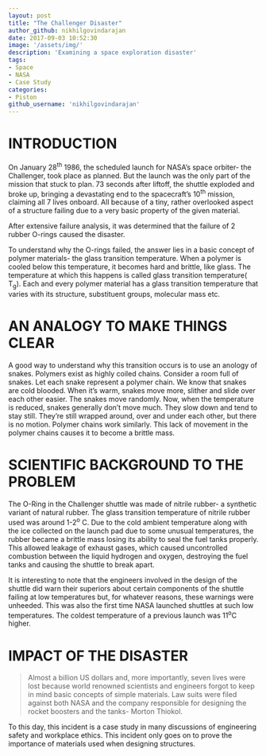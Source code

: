 ```yaml
---
layout: post
title: "The Challenger Disaster"
author_github: nikhilgovindarajan
date: 2017-09-03 10:52:30
image: '/assets/img/'
description: 'Examining a space exploration disaster'
tags:
- Space
- NASA
- Case Study
categories:
- Piston
github_username: 'nikhilgovindarajan'
---
```



# INTRODUCTION

On January 28<sup>th</sup> 1986, the scheduled launch for NASA’s space
orbiter- the Challenger, took place as planned. But the launch was the
only part of the mission that stuck to plan. 73 seconds after liftoff,
the shuttle exploded and broke up, bringing a devastating end to the
spacecraft’s 10<sup>th</sup> mission, claiming all 7 lives onboard. All
because of a tiny, rather overlooked aspect of a structure failing due
to a very basic property of the given material.

After extensive failure analysis, it was determined that the failure of
2 rubber O-rings caused the disaster.

To understand why the O-rings failed, the answer lies in a basic concept
of polymer materials- the glass transition temperature. When a polymer
is cooled below this temperature, it becomes hard and brittle, like
glass. The temperature at which this happens is called glass transition
temperature( T<sub>g</sub>). Each and every polymer material has a glass
transition temperature that varies with its structure, substituent
groups, molecular mass etc.

# AN ANALOGY TO MAKE THINGS CLEAR

A good way to understand why this transition occurs is to use an anology
of snakes. Polymers exist as highly coiled chains. Consider a room full
of snakes. Let each snake represent a polymer chain. We know that snakes
are cold blooded. When it’s warm, snakes move more, slither and slide
over each other easier. The snakes move randomly. Now, when the
temperature is reduced, snakes generally don’t move much. They slow down
and tend to stay still. They’re still wrapped around, over and under
each other, but there is no motion. Polymer chains work similarly. This
lack of movement in the polymer chains causes it to become a brittle
mass.


# SCIENTIFIC BACKGROUND TO THE PROBLEM

The O-Ring in the Challenger shuttle was made of nitrile rubber- a
synthetic variant of natural rubber. The glass transition temperature of
nitrile rubber used was around 1-2<sup>o</sup> C. Due to the cold
ambient temperature along with the ice collected on the launch pad due
to some unusual temperatures, the rubber became a brittle mass losing
its ability to seal the fuel tanks properly. This allowed leakage of
exhaust gases, which caused uncontrolled combustion between the liquid
hydrogen and oxygen, destroying the fuel tanks and causing the shuttle
to break apart.

It is interesting to note that the engineers involved in the design of
the shuttle did warn their superiors about certain components of the
shuttle failing at low temperatures but, for whatever reasons, these
warnings were unheeded. This was also the first time NASA launched
shuttles at such low temperatures. The coldest temperature of a previous
launch was 11<sup>o</sup>C higher.


# IMPACT OF THE DISASTER

> Almost a billion US dollars and, more importantly, seven lives were lost
because world renowned scientists and engineers forgot to keep in mind
basic concepts of simple materials. Law suits were filed against both
NASA and the company responsible for designing the rocket boosters and
the tanks- Morton Thiokol.

To this day, this incident is a case study in many discussions of
engineering safety and workplace ethics. This incident only goes on to
prove the importance of materials used when designing structures.
